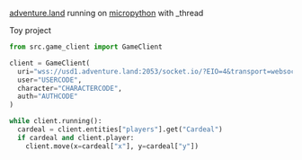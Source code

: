 [adventure.land](https://adventure.land/) running on [micropython](https://github.com/micropython/micropython) with _thread

Toy project

```py
from src.game_client import GameClient

client = GameClient(
  uri="wss://usd1.adventure.land:2053/socket.io/?EIO=4&transport=websocket",
  user="USERCODE",
  character="CHARACTERCODE",
  auth="AUTHCODE"
)

while client.running():
  cardeal = client.entities["players"].get("Cardeal")
  if cardeal and client.player:
    client.move(x=cardeal["x"], y=cardeal["y"])
```
